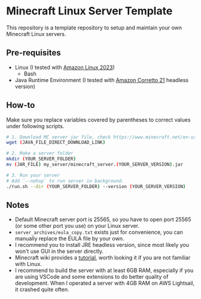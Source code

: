 # Minecraft Linux Server Template

This repository is a template repository to setup and maintain your own Minecraft Linux servers.

## Pre-requisites

- Linux (I tested with [Amazon Linux 2023](https://aws.amazon.com/linux/amazon-linux-2023/))
    - Bash
- Java Runtime Environment (I tested with [Amazon Corretto 21](https://docs.aws.amazon.com/corretto/latest/corretto-21-ug/what-is-corretto-21.html) headless version)

## How-to

Make sure you replace variables covered by parentheses to correct values under following scripts.

```bash
# 1. Download MC server jar file, check https://www.minecraft.net/en-us/download/server
wget (JAVA_FILE_DIRECT_DOWNLOAD_LINK)

# 2. Make a server folder
mkdir (YOUR_SERVER_FOLDER)
mv (JAR_FILE) my_server/minecraft_server.(YOUR_SERVER_VERSION).jar

# 3. Run your server
# Add `--nohup` to run server in background.
./run.sh --dir (YOUR_SERVER_FOLDER) --version (YOUR_SERVER_VERSION)
```

## Notes

- Default Minecraft server port is 25565, so you have to open port 25565 (or some other port you use) on your Linux server.
- `server_archives/eula_copy.txt` exists just for convenience, you can manually replace the EULA file by your own.
- I recommend you to install JRE headless version, since most likely you won't use GUI in the server directly.
- Minecraft wiki provides a [tutorial](https://minecraft.wiki/w/Tutorials/Setting_up_a_server#Linux_instructions), worth looking it if you are not familiar with Linux.
- I recommend to build the server with at least 6GB RAM,
    especially if you are using VSCode and some extensions to do better quality of development.
    When I operated a server with 4GB RAM on AWS Lightsail, it crashed quite often.

